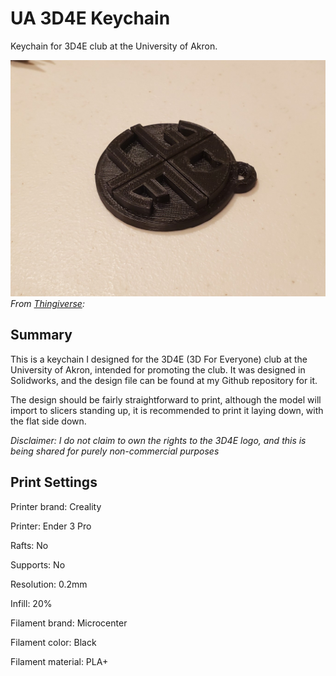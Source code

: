 # UA 3D4E Keychain
Keychain for 3D4E club at the University of Akron.

![Keychain](ua3d4ekeychain.jpg)
*From [Thingiverse](https://www.thingiverse.com/thing:6117305):*
## Summary
This is a keychain I designed for the 3D4E (3D For Everyone) club at the University of Akron, intended for promoting the club. It was designed in Solidworks, and the design file can be found at my Github repository for it.

The design should be fairly straightforward to print, although the model will import to slicers standing up, it is recommended to print it laying down, with the flat side down.

*Disclaimer: I do not claim to own the rights to the 3D4E logo, and this is being shared for purely non-commercial purposes*

## Print Settings
Printer brand:
Creality

Printer:
Ender 3 Pro

Rafts:
No

Supports:
No

Resolution:
0.2mm

Infill:
20%

Filament brand:
Microcenter

Filament color:
Black

Filament material:
PLA+
